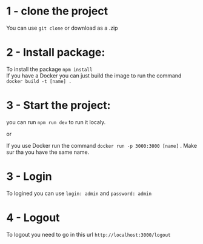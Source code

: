 # 1 - clone the project

You can use `git clone` or download as a .zip

# 2 - Install package:

To install the package `npm install` <br>
If you have a Docker you can just build the image to run the command `docker build -t [name] .` <br>

# 3 - Start the project:

you can run `npm run dev` to run it localy.

or

If you use Docker run the command `docker run -p 3000:3000 [name]` . Make sur tha you have the same name.

# 3 - Login

To logined you can use `login: admin` and `password: admin`

# 4 - Logout

To logout you need to go in this url `http://localhost:3000/logout`
